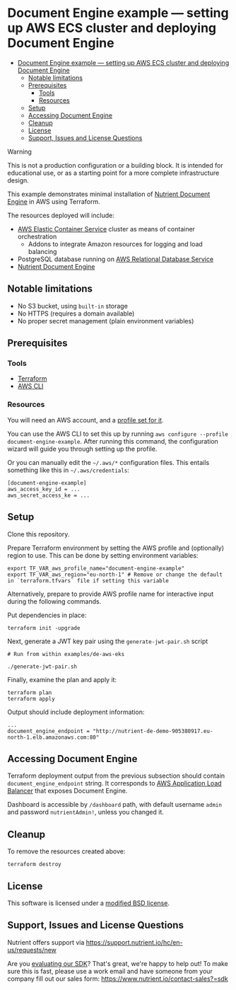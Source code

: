 # Document Engine example — setting up AWS ECS cluster and deploying Document Engine

- [Document Engine example — setting up AWS ECS cluster and deploying Document Engine](#document-engine-example--setting-up-aws-ecs-cluster-and-deploying-document-engine)
  - [Notable limitations](#notable-limitations)
  - [Prerequisites](#prerequisites)
    - [Tools](#tools)
    - [Resources](#resources)
  - [Setup](#setup)
  - [Accessing Document Engine](#accessing-document-engine)
  - [Cleanup](#cleanup)
  - [License](#license)
  - [Support, Issues and License Questions](#support-issues-and-license-questions)

> [!WARNING]
> This is not a production configuration or a building block. 
> It is intended for educational use, or as a starting point for a more complete infrastructure design.

This example demonstrates minimal installation of [Nutrient Document Engine](https://www.nutrient.io/guides/document-engine/) in AWS using Terraform.

The resources deployed will include:
 * [AWS Elastic Container Service](https://docs.aws.amazon.com/AmazonECS/latest/developerguide/Welcome.html) cluster as means of container orchestration
   * Addons to integrate Amazon resources for logging and load balancing
 * PostgreSQL database running on [AWS Relational Database Service](https://aws.amazon.com/rds/)
 * [Nutrient Document Engine](https://www.nutrient.io/guides/document-engine/)

## Notable limitations

* No S3 bucket, using `built-in` storage
* No HTTPS (requires a domain available)
* No proper secret management (plain environment variables)

## Prerequisites

### Tools

* [Terraform](https://developer.hashicorp.com/terraform/tutorials/aws-get-started/install-cli)
* [AWS CLI](https://docs.aws.amazon.com/cli/latest/userguide/getting-started-install.html)

### Resources

You will need an AWS account, and a [profile set for it](https://docs.aws.amazon.com/cli/latest/userguide/cli-configure-files.html#cli-configure-files-using-profiles).

You can use the AWS CLI to set this up by running `aws configure --profile document-engine-example`. After running this command, the configuration wizard will guide you through setting up the profile. 

Or you can manually edit the `~/.aws/*` configuration files. 
This entails something like this in `~/.aws/credentials`:


```
[document-engine-example]
aws_access_key_id = ...
aws_secret_access_ke = ...
```

## Setup

Clone this repository.

Prepare Terraform environment by setting the AWS profile and (optionally) region to use. This can be done by setting environment variables:

```shell
export TF_VAR_aws_profile_name="document-engine-example"
export TF_VAR_aws_region="eu-north-1" # Remove or change the default in `terraform.tfvars` file if setting this variable
```

Alternatively, prepare to provide AWS profile name for interactive input during the following commands. 

Put dependencies in place:

```shell
terraform init -upgrade
```

Next, generate a JWT key pair using the `generate-jwt-pair.sh` script

```shell
# Run from within examples/de-aws-eks

./generate-jwt-pair.sh
```

Finally, examine the plan and apply it:

```shell
terraform plan
terraform apply
```

Output should include deployment information: 

```
...
document_engine_endpoint = "http://nutrient-de-demo-905380917.eu-north-1.elb.amazonaws.com:80"
```

## Accessing Document Engine

Terraform deployment output from the previous subsection should contain `document_engine_endpoint` string. 
It corresponds to [AWS Application Load Balancer](https://docs.aws.amazon.com/elasticloadbalancing/latest/application/introduction.html) that exposes Document Engine. 

Dashboard is accessible by `/dashboard` path, with default username `admin` and password `nutrientAdmin!`, unless you changed it.

## Cleanup

To remove the resources created above: 

```shell
terraform destroy
```

## License

This software is licensed under a [modified BSD license](LICENSE).

## Support, Issues and License Questions

Nutrient offers support via https://support.nutrient.io/hc/en-us/requests/new

Are you [evaluating our SDK](https://www.nutrient.io/sdk/try)? That's great, we're happy to help out! To make sure this is fast, please use a work email and have someone from your company fill out our sales form: https://www.nutrient.io/contact-sales?=sdk
